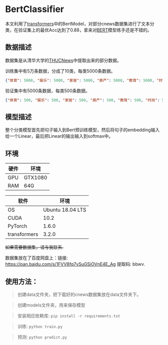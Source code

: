 # BertClassifier

本文利用了[transformers](https://github.com/huggingface/transformers)中的BertModel，对部分cnews数据集进行了文本分类，在验证集上的最优Acc达到了0.88，拿来对[BERT](https://arxiv.org/abs/1810.04805)模型练手还是不错的。

<!-- more -->

## 数据描述
数据集是从清华大学的[THUCNews](http://thuctc.thunlp.org/)中提取出来的部分数据。

训练集中有5万条数据，分成了10类，每类5000条数据。
```JSON
{"体育": 5000, "娱乐": 5000, "家居": 5000, "房产": 5000, "教育": 5000, "时尚": 5000, "时政": 5000, "游戏": 5000, "科技": 5000, "财经": 5000}
```

验证集中有5000条数据，每类500条数据。
```JSON
{"体育": 500, "娱乐": 500, "家居": 500, "房产": 500, "教育": 500, "时尚": 500, "时政": 500, "游戏": 500, "科技": 500, "财经": 500}
```

## 模型描述
整个分类模型首先把句子输入到Bert预训练模型，然后将句子的embedding输入给一个Linear，最后把Linear的输出输入到softmax中。

## 环境


|  硬件 | 环境 |
|  ----  | ----  |
| GPU  | GTX1080 |
| RAM  | 64G |

|  软件 | 环境 |
|  ----  | ----  |
| OS | Ubuntu 18.04 LTS |
| CUDA | 10.2 |
| PyTorch | 1.6.0 |
| transformers | 3.2.0 |


~~如果需要数据集，请与我联系.~~

数据集放在了百度网盘上：链接: https://pan.baidu.com/s/1FVV8fq7vSuGSiOVnE4E_Ag 提取码: bbwv.


## 使用方法：

> 创建data文件夹，把下载好的cnews数据集放在data文件夹下。

> 创建models文件夹，用来保存模型

> 安装相应依赖库: `pip install -r requirements.txt`

> 训练: `python train.py`

> 预测: `python predict.py`
